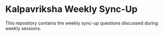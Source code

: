 # Kalpavriksha Weekly Sync-Up


This repository contains the weekly sync-up questions discussed during weekly sessions.